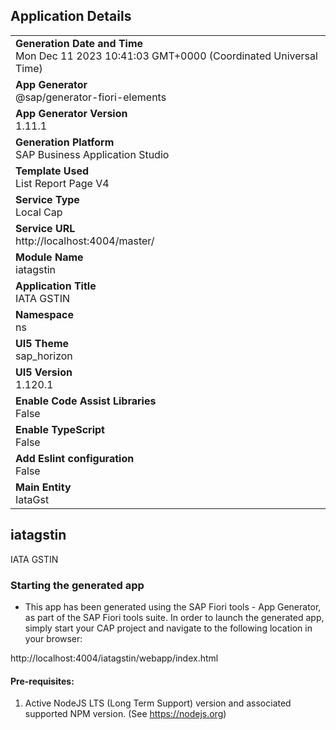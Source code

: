 ## Application Details
|               |
| ------------- |
|**Generation Date and Time**<br>Mon Dec 11 2023 10:41:03 GMT+0000 (Coordinated Universal Time)|
|**App Generator**<br>@sap/generator-fiori-elements|
|**App Generator Version**<br>1.11.1|
|**Generation Platform**<br>SAP Business Application Studio|
|**Template Used**<br>List Report Page V4|
|**Service Type**<br>Local Cap|
|**Service URL**<br>http://localhost:4004/master/
|**Module Name**<br>iatagstin|
|**Application Title**<br>IATA GSTIN|
|**Namespace**<br>ns|
|**UI5 Theme**<br>sap_horizon|
|**UI5 Version**<br>1.120.1|
|**Enable Code Assist Libraries**<br>False|
|**Enable TypeScript**<br>False|
|**Add Eslint configuration**<br>False|
|**Main Entity**<br>IataGst|

## iatagstin

IATA GSTIN

### Starting the generated app

-   This app has been generated using the SAP Fiori tools - App Generator, as part of the SAP Fiori tools suite.  In order to launch the generated app, simply start your CAP project and navigate to the following location in your browser:

http://localhost:4004/iatagstin/webapp/index.html

#### Pre-requisites:

1. Active NodeJS LTS (Long Term Support) version and associated supported NPM version.  (See https://nodejs.org)



